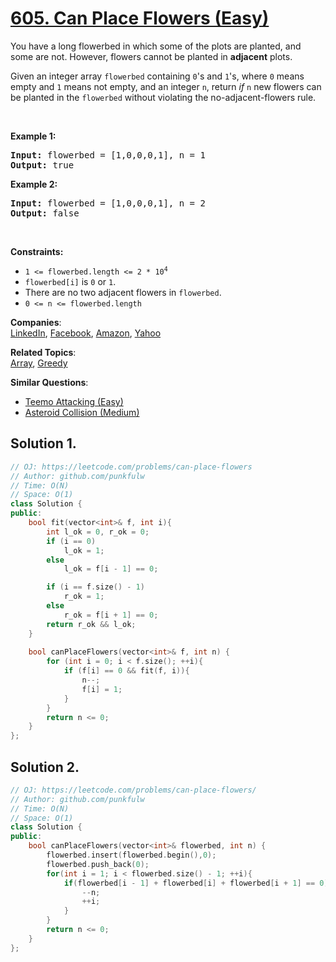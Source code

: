 # [605. Can Place Flowers (Easy)](https://leetcode.com/problems/can-place-flowers/)

<p>You have a long flowerbed in which some of the plots are planted, and some are not. However, flowers cannot be planted in <strong>adjacent</strong> plots.</p>

<p>Given an integer array <code>flowerbed</code> containing <code>0</code>'s and <code>1</code>'s, where <code>0</code> means empty and <code>1</code> means not empty, and an integer <code>n</code>, return <em>if</em> <code>n</code> new flowers can be planted in the <code>flowerbed</code> without violating the no-adjacent-flowers rule.</p>

<p>&nbsp;</p>
<p><strong>Example 1:</strong></p>
<pre><strong>Input:</strong> flowerbed = [1,0,0,0,1], n = 1
<strong>Output:</strong> true
</pre><p><strong>Example 2:</strong></p>
<pre><strong>Input:</strong> flowerbed = [1,0,0,0,1], n = 2
<strong>Output:</strong> false
</pre>
<p>&nbsp;</p>
<p><strong>Constraints:</strong></p>

<ul>
	<li><code>1 &lt;= flowerbed.length &lt;= 2 * 10<sup>4</sup></code></li>
	<li><code>flowerbed[i]</code> is <code>0</code> or <code>1</code>.</li>
	<li>There are no two adjacent flowers in <code>flowerbed</code>.</li>
	<li><code>0 &lt;= n &lt;= flowerbed.length</code></li>
</ul>


**Companies**:  
[LinkedIn](https://leetcode.com/company/linkedin), [Facebook](https://leetcode.com/company/facebook), [Amazon](https://leetcode.com/company/amazon), [Yahoo](https://leetcode.com/company/yahoo)

**Related Topics**:  
[Array](https://leetcode.com/tag/array/), [Greedy](https://leetcode.com/tag/greedy/)

**Similar Questions**:
* [Teemo Attacking (Easy)](https://leetcode.com/problems/teemo-attacking/)
* [Asteroid Collision (Medium)](https://leetcode.com/problems/asteroid-collision/)

## Solution 1.


```cpp
// OJ: https://leetcode.com/problems/can-place-flowers
// Author: github.com/punkfulw
// Time: O(N)
// Space: O(1)
class Solution {
public:
    bool fit(vector<int>& f, int i){
        int l_ok = 0, r_ok = 0;
        if (i == 0)
            l_ok = 1;
        else 
            l_ok = f[i - 1] == 0;

        if (i == f.size() - 1)
            r_ok = 1;
        else 
            r_ok = f[i + 1] == 0;
        return r_ok && l_ok;
    }
    
    bool canPlaceFlowers(vector<int>& f, int n) {
        for (int i = 0; i < f.size(); ++i){
            if (f[i] == 0 && fit(f, i)){
                n--;
                f[i] = 1;
            }
        }
        return n <= 0;
    }
};

```

## Solution 2.

```cpp
// OJ: https://leetcode.com/problems/can-place-flowers/
// Author: github.com/punkfulw
// Time: O(N)
// Space: O(1)
class Solution {
public:
    bool canPlaceFlowers(vector<int>& flowerbed, int n) {
        flowerbed.insert(flowerbed.begin(),0);
        flowerbed.push_back(0);
        for(int i = 1; i < flowerbed.size() - 1; ++i){
            if(flowerbed[i - 1] + flowerbed[i] + flowerbed[i + 1] == 0){
                --n;
                ++i;
            }    
        }
        return n <= 0;
    }
};
```
